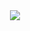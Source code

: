 <div align=center>
<img src="https://i.pinimg.com/564x/11/43/00/11430060391a0ce8e4d47ae444a15e3b.jpg" />
